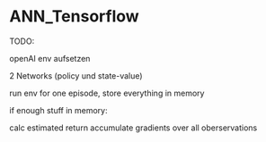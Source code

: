 # ANN_Tensorflow

TODO:

openAI env aufsetzen

2 Networks (policy und state-value)

run env for one episode, store everything in memory

if enough stuff in memory:

  calc estimated return
  accumulate gradients over all oberservations
